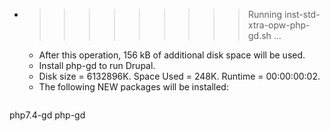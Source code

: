 * >>>>>>>>> Running inst-std-xtra-opw-php-gd.sh ...
  * After this operation, 156 kB of additional disk space will be used.
  * Install php-gd to run Drupal.
  * Disk size = 6132896K. Space Used = 248K. Runtime = 00:00:00:02.
  * The following NEW packages will be installed:
  ```bash
php7.4-gd php-gd
  ```
